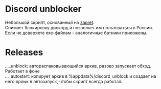 # Discord unblocker  
Небольшой скрипт, основанный на [zapret](https://github.com/bol-van/zapret).  
Снимает блокировку дискорд и позволяет им пользоваться в России.  
Если не доверяете exe-файлам - аналогичные батники приложены.  

# Releases
..._unblock: автораспаковывающийся архив, разово запускает обход. Работает в фоне  
..._autostart: копирует архив в %appdata%/discord_unblock и создает на него ярлык в автозапуск, чтобы скрипт всегда работал.  

